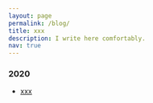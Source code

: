 ```yaml
---
layout: page
permalink: /blog/
title: xxx
description: I write here comfortably.
nav: true
---
```


### 2020
* [xxx](./20200823)
